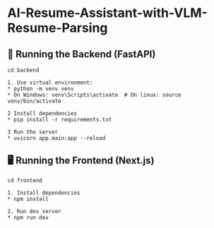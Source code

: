 # AI-Resume-Assistant-with-VLM-Resume-Parsing
## 🚀 Running the Backend (FastAPI)

```
cd backend

1. Use virtual environment:
* python -m venv venv
* On Windows: venv\Scripts\activate  # On linux: source venv/bin/activate 

2 Install dependencies
* pip install -r requirements.txt

3 Run the server
* uvicorn app.main:app --reload 

```

## 🖥 Running the Frontend (Next.js)
```
cd frontend

1. Install dependencies
* npm install 

2. Run dev server
* npm run dev

```
